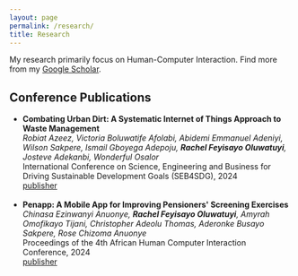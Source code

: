 ```yaml
---
layout: page
permalink: /research/
title: Research
---
```


My research primarily focus on Human-Computer Interaction. Find more from my <a href="https://scholar.google.com/citations?user=SfgjSYQAAAAJ&hl=en" target="_blank">Google Scholar</a>.

<h2>Conference Publications</h2>
<ul>
	<li>
		<b>Combating Urban Dirt: A Systematic Internet of Things Approach to Waste Management</b><br>
		<i>Robiat Azeez, Victoria Boluwatife Afolabi, Abidemi Emmanuel Adeniyi, Wilson Sakpere, Ismail Gboyega Adepoju, <b>Rachel Feyisayo Oluwatuyi</b>, Josteve Adekanbi, Wonderful Osalor</i><br>
		International Conference on Science, Engineering and Business for Driving Sustainable Development Goals (SEB4SDG), 2024<br>
		<a href="https://ieeexplore.ieee.org/abstract/document/10630133" target="_blank"><div class="color-button">publisher</div></a>
	</li><br>
	<li>
		<b>Penapp: A Mobile App for Improving Pensioners' Screening Exercises</b><br>
		<i>Chinasa Ezinwanyi Anuonye, <b>Rachel Feyisayo Oluwatuyi</b>, Amyrah Omofikayo Tijani, Christopher Adeolu Thomas, Aderonke Busayo Sakpere, Rose Chizoma Anuonye</i><br>
		Proceedings of the 4th African Human Computer Interaction Conference, 2024<br>
		<a href="https://dl.acm.org/doi/abs/10.1145/3628096.3628756" target="_blank"><div class="color-button">publisher</div></a>
	</li><br>
</ul>

<!-- <h2>Research Projects</h2>
<ul>
	<li>
		<b>Project title</b><br>
		University, Duration<br>
		<i>Other details such as advisor's name may go here</i><br>
		<a href=""><div class="color-button">report</div></a><a href=""><div class="color-button">code</div></a>
	</li><br>
	<li>
		<b>Project title</b><br>
		University, Duration<br>
		<i>Other details such as advisor's name may go here</i><br>
		<a href=""><div class="color-button">report</div></a><a href=""><div class="color-button">code</div></a>
	</li><br>
</ul> -->

<!-- <h2>Research Implementations</h2>
<ul>
	<li>
		<b>Title #1</b>: Brief description of this research implementation.<br>
		<a href=""><div class="color-button">paper</div></a><a href=""><div class="color-button">report</div></a><a href=""><div class="color-button">code</div></a>
	</li><br>
	<li>
		<b>Title #2</b>: Brief description of this research implementation.<br>
		<a href=""><div class="color-button">paper</div></a><a href=""><div class="color-button">report</div></a><a href=""><div class="color-button">code</div></a>
	</li><br>
</ul> -->